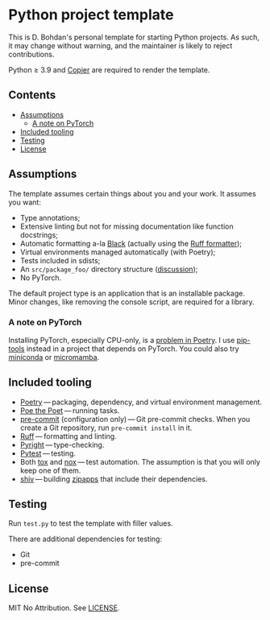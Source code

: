 # Python project template

This is D. Bohdan's personal template for starting Python projects.
As such,
it may change without warning,
and the maintainer is likely to reject contributions.

Python &ge; 3.9 and
[Copier](https://github.com/copier-org/copier)
are required to render the template.


## Contents

- [Assumptions](#assumptionS)
    - [A note on PyTorch](#a-note-on-pytorch)
- [Included tooling](#included-tooling)
- [Testing](#testing)
- [License](#license)


## Assumptions

The template assumes certain things about you and your work.
It assumes you want:

- Type annotations;
- Extensive linting but not for missing documentation like function docstrings;
- Automatic formatting a-la
[Black](https://black.readthedocs.io/)
  (actually using the
[Ruff formatter](https://docs.astral.sh/ruff/formatter/));
- Virtual environments managed automatically (with Poetry);
- Tests included in sdists;
- An `src/package_foo/` directory structure
  ([discussion](https://github.com/pypa/packaging.python.org/issues/320));
- No PyTorch.

The default project type is an application that is an installable package.
Minor changes,
like removing the console script,
are required for a library.

### A note on PyTorch

Installing PyTorch,
especially CPU-only,
is a
[problem in Poetry](https://github.com/python-poetry/poetry/issues/6409).
I use
[pip-tools](https://github.com/jazzband/pip-tools)
instead
in a project that depends on PyTorch.
You could also try
[miniconda](https://docs.conda.io/projects/miniconda/en/latest/)
or
[micromamba](https://mamba.readthedocs.io/en/latest/user_guide/micromamba.html).


## Included tooling

- [Poetry](https://python-poetry.org/)&thinsp;&mdash;&thinsp;packaging, dependency, and virtual environment management.
- [Poe the Poet](https://poethepoet.natn.io/)&thinsp;&mdash;&thinsp;running tasks.
- [pre-commit](https://pre-commit.com/) (configuration only)&thinsp;&mdash;&thinsp;Git pre-commit checks.
  When you create a Git repository,
  run `pre-commit install` in it.
- [Ruff](https://docs.astral.sh/ruff)&thinsp;&mdash;&thinsp;formatting and linting.
- [Pyright](https://github.com/microsoft/pyright)&thinsp;&mdash;&thinsp;type-checking.
- [Pytest](https://pytest.org/)&thinsp;&mdash;&thinsp;testing.
- Both [tox](https://tox.wiki/) and [nox](https://nox.thea.codes/)&thinsp;&mdash;&thinsp;test automation.
  The assumption is that you will only keep one of them.
- [shiv](https://github.com/linkedin/shiv)&thinsp;&mdash;&thinsp;building
  [zipapps](https://docs.python.org/3/library/zipapp.html)
  that include their dependencies.


## Testing

Run `test.py` to test the template with filler values.

There are additional dependencies for testing:

- Git
- pre-commit


## License

MIT No Attribution.
See
[LICENSE](LICENSE).
